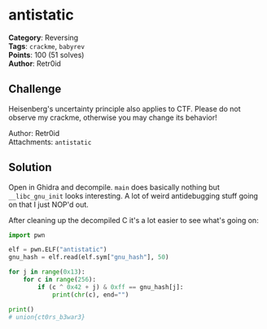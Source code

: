 # antistatic

**Category**: Reversing \
**Tags**: `crackme`, `babyrev` \
**Points**: 100 (51 solves) \
**Author**: Retr0id

## Challenge

Heisenberg's uncertainty principle also applies to CTF. Please do not observe my crackme, otherwise you may change its behavior!

Author: Retr0id \
Attachments: `antistatic`

## Solution

Open in Ghidra and decompile. `main` does basically nothing but
`__libc_gnu_init` looks interesting. A lot of weird antidebugging stuff going
on that I just NOP'd out.

After cleaning up the decompiled C it's a lot easier to see what's going on:

```python
import pwn

elf = pwn.ELF("antistatic")
gnu_hash = elf.read(elf.sym["gnu_hash"], 50)

for j in range(0x13):
    for c in range(256):
        if (c ^ 0x42 + j) & 0xff == gnu_hash[j]:
            print(chr(c), end="")

print()
# union{ct0rs_b3war3}
```

